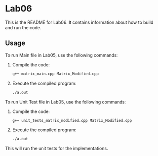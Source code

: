 # Lab06  

This is the README for Lab06. It contains information about how to build and run the code.

## Usage

To run Main file in Lab05, use the following commands:

1. Compile the code:

    ```bash
    g++ matrix_main.cpp Matrix_Modified.cpp
    ```

2. Execute the compiled program:

    ```bash
    ./a.out
    ```
To run Unit Test file in Lab05, use the following commands:

1. Compile the code:

    ```bash
    g++ unit_tests_matrix_modified.cpp Matrix_Modified.cpp
    ```

2. Execute the compiled program:

    ```bash
    ./a.out
    ```

This will run the unit tests for the implementations.
